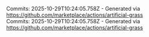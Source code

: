 Commits: 2025-10-29T10:24:05.758Z - Generated via https://github.com/marketplace/actions/artificial-grass
<br>
Commits: 2025-10-29T10:24:05.758Z - Generated via https://github.com/marketplace/actions/artificial-grass
<br>
